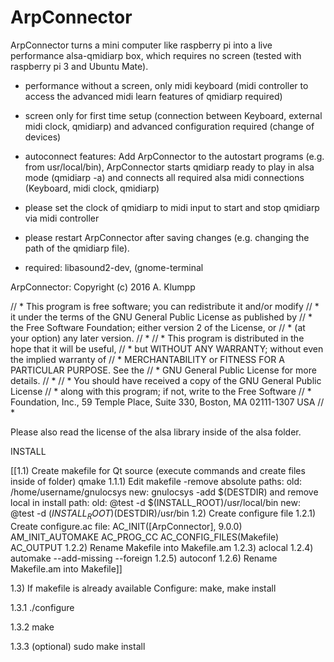 # ArpConnector

ArpConnector turns a mini computer like raspberry pi into a live performance alsa-qmidiarp box, which requires no screen (tested with raspberry pi 3 and Ubuntu Mate).

- performance without a screen, only midi keyboard  (midi controller to access the advanced midi learn features of qmidiarp required)

- screen only for first time setup (connection between Keyboard, external midi clock, qmidiarp) and advanced configuration required (change of devices)

- autoconnect features: Add ArpConnector to the autostart programs (e.g. from usr/local/bin), ArpConnector starts qmidiarp ready to play in alsa mode (qmidiarp -a) and connects all required alsa midi connections (Keyboard, midi clock, qmidiarp)

- please set the clock of qmidiarp to midi input to start and stop qmidiarp via midi controller 

- please restart ArpConnector after saving changes (e.g. changing the path of the qmidiarp file).

- required: libasound2-dev, (gnome-terminal

ArpConnector: Copyright (c) 2016 A. Klumpp

// *  This program is free software; you can redistribute it and/or modify
// *  it under the terms of the GNU General Public License as published by
// *  the Free Software Foundation; either version 2 of the License, or
// *  (at your option) any later version.
// *
// *  This program is distributed in the hope that it will be useful,
// *  but WITHOUT ANY WARRANTY; without even the implied warranty of
// *  MERCHANTABILITY or FITNESS FOR A PARTICULAR PURPOSE.  See the
// *  GNU General Public License for more details.
// *
// *  You should have received a copy of the GNU General Public License
// *  along with this program; if not, write to the Free Software
// *  Foundation, Inc., 59 Temple Place, Suite 330, Boston, MA  02111-1307 USA
// *

Please also read the license of the alsa library inside of the alsa folder.


INSTALL


[[1.1) Create makefile for Qt source (execute commands and create files inside of folder)
qmake
1.1.1) Edit makefile
-remove absolute paths:
old: /home/username/gnulocsys
new: gnulocsys
-add $(DESTDIR) and remove local in install path:
old: @test -d $(INSTALL_ROOT)/usr/local/bin 
new: @test -d $(INSTALL_ROOT)$(DESTDIR)/usr/bin 
1.2) Create configure file
1.2.1) Create configure.ac file:
AC_INIT([ArpConnector], 9.0.0)
AM_INIT_AUTOMAKE
AC_PROG_CC
AC_CONFIG_FILES(Makefile)
AC_OUTPUT
1.2.2) Rename Makefile into Makefile.am
1.2.3) aclocal
1.2.4) automake --add-missing --foreign
1.2.5) autoconf
1.2.6) Rename Makefile.am into Makefile]]

1.3) If makefile is already available Configure: make, make install

1.3.1
./configure

1.3.2
make

1.3.3 (optional)
sudo make install
